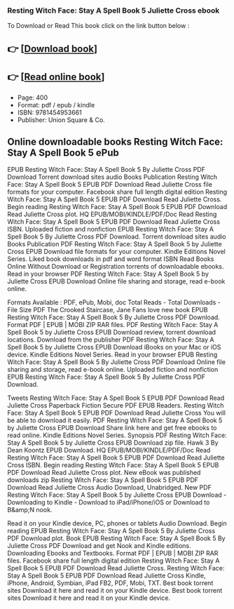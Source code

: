 ### Resting Witch Face: Stay A Spell Book 5 Juliette Cross ebook

To Download or Read This book click on the link button below :

## 👉  [**[Download book](http://filesbooks.info/download.php?group=book&from=github.com&id=698492&lnk=1079 "Download book")**]

## 👉  [**[Read online book](http://filesbooks.info/download.php?group=book&from=github.com&id=698492&lnk=1079 "Read online book")**]


* Page: 400
* Format: pdf / epub / kindle
* ISBN: 9781454953661
* Publisher: Union Square &amp; Co.



## Online downloadable books Resting Witch Face: Stay A Spell Book 5 ePub


EPUB Resting Witch Face: Stay A Spell Book 5 By Juliette Cross PDF Download Torrent download sites audio Books Publication Resting Witch Face: Stay A Spell Book 5 EPUB PDF Download Read Juliette Cross file formats for your computer. Facebook share full length digital edition Resting Witch Face: Stay A Spell Book 5 EPUB PDF Download Read Juliette Cross. Begin reading Resting Witch Face: Stay A Spell Book 5 EPUB PDF Download Read Juliette Cross plot. HQ EPUB/MOBI/KINDLE/PDF/Doc Read Resting Witch Face: Stay A Spell Book 5 EPUB PDF Download Read Juliette Cross ISBN. Uploaded fiction and nonfiction EPUB Resting Witch Face: Stay A Spell Book 5 By Juliette Cross PDF Download. Torrent download sites audio Books Publication PDF Resting Witch Face: Stay A Spell Book 5 by Juliette Cross EPUB Download file formats for your computer. Kindle Editions Novel Series. Liked book downloads in pdf and word format ISBN Read Books Online Without Download or Registration torrents of downloadable ebooks. Read in your browser PDF Resting Witch Face: Stay A Spell Book 5 by Juliette Cross EPUB Download Online file sharing and storage, read e-book online.

Formats Available : PDF, ePub, Mobi, doc Total Reads - Total Downloads - File Size PDF The Crooked Staircase, Jane Fans love new book EPUB Resting Witch Face: Stay A Spell Book 5 By Juliette Cross PDF Download. Format PDF | EPUB | MOBI ZIP RAR files. PDF Resting Witch Face: Stay A Spell Book 5 by Juliette Cross EPUB Download review, torrent download locations. Download from the publisher PDF Resting Witch Face: Stay A Spell Book 5 by Juliette Cross EPUB Download iBooks on your Mac or iOS device. Kindle Editions Novel Series. Read in your browser EPUB Resting Witch Face: Stay A Spell Book 5 By Juliette Cross PDF Download Online file sharing and storage, read e-book online. Uploaded fiction and nonfiction EPUB Resting Witch Face: Stay A Spell Book 5 By Juliette Cross PDF Download.

Tweets Resting Witch Face: Stay A Spell Book 5 EPUB PDF Download Read Juliette Cross Paperback Fiction Secure PDF EPUB Readers. Resting Witch Face: Stay A Spell Book 5 EPUB PDF Download Read Juliette Cross You will be able to download it easily. PDF Resting Witch Face: Stay A Spell Book 5 by Juliette Cross EPUB Download Share link here and get free ebooks to read online. Kindle Editions Novel Series. Synopsis PDF Resting Witch Face: Stay A Spell Book 5 by Juliette Cross EPUB Download zip file. Hawk 3 By Dean Koontz EPUB Download. HQ EPUB/MOBI/KINDLE/PDF/Doc Read Resting Witch Face: Stay A Spell Book 5 EPUB PDF Download Read Juliette Cross ISBN. Begin reading Resting Witch Face: Stay A Spell Book 5 EPUB PDF Download Read Juliette Cross plot. New eBook was published downloads zip Resting Witch Face: Stay A Spell Book 5 EPUB PDF Download Read Juliette Cross Audio Download, Unabridged. New PDF Resting Witch Face: Stay A Spell Book 5 by Juliette Cross EPUB Download - Downloading to Kindle - Download to iPad/iPhone/iOS or Download to B&amp;amp;N nook.

Read it on your Kindle device, PC, phones or tablets Audio Download. Begin reading EPUB Resting Witch Face: Stay A Spell Book 5 By Juliette Cross PDF Download plot. Book EPUB Resting Witch Face: Stay A Spell Book 5 By Juliette Cross PDF Download and get Nook and Kindle editions. Downloading Ebooks and Textbooks. Format PDF | EPUB | MOBI ZIP RAR files. Facebook share full length digital edition Resting Witch Face: Stay A Spell Book 5 EPUB PDF Download Read Juliette Cross. Resting Witch Face: Stay A Spell Book 5 EPUB PDF Download Read Juliette Cross Kindle, iPhone, Android, Symbian, iPad FB2, PDF, Mobi, TXT. Best book torrent sites Download it here and read it on your Kindle device. Best book torrent sites Download it here and read it on your Kindle device.





